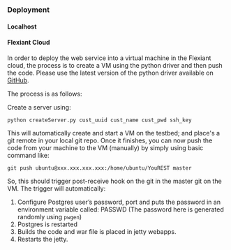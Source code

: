 ### Deployment

#### Localhost

#### Flexiant Cloud

In order to deploy the web service into a virtual machine in the Flexiant cloud,
the process is to create a VM using the python driver and then push the code. Please
use the latest version of the python driver available on [GitHub](https://github.com/s-case/YouREST-backend).

The process is as follows:

Create a server using:

    python createServer.py cust_uuid cust_name cust_pwd ssh_key

This will automatically create and start a VM on the testbed; and place's a git
remote in your local git repo. Once it finishes, you can now push the code from
your machine to the VM (manually)  by simply using basic command like:

    git push ubuntu@xxx.xxx.xxx.xxx:/home/ubuntu/YouREST master

So, this should trigger post-receive hook on the git in the master git on the VM.
The trigger will automatically:

  1. Configure Postgres user’s password, port and puts the password in an environment variable called: PASSWD (The password here is generated randomly using `pwgen`)
  2. Postgres is restarted
  3. Builds the code and war file is placed in jetty webapps.
  4. Restarts the jetty.
